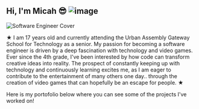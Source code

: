 ## Hi, I'm Micah 😎 ![image](https://github.com/user-attachments/assets/1e03970d-ab63-4949-8c13-d627e6460ae6)








![Software Engineer Cover](https://github.com/user-attachments/assets/df8463b0-9a54-42e3-9f47-b9cad30135a6)

★ I am 17 years old and currently attending the Urban Assembly Gateway School for Technology as a senior. My passion for becoming a software engineer is driven by a deep fascination with technology and video games. Ever since the 4th grade, I've been interested by how code can transform creative ideas into reality. The prospect of constantly keeping up with technology and continuously learning excites me, as I am eager to contribute to the entertainment of many others one day.. through the creation of video games that can hopefully be an escape for people. ★ 

Here is my portofolio below where you can see some of the projects I've worked on!
